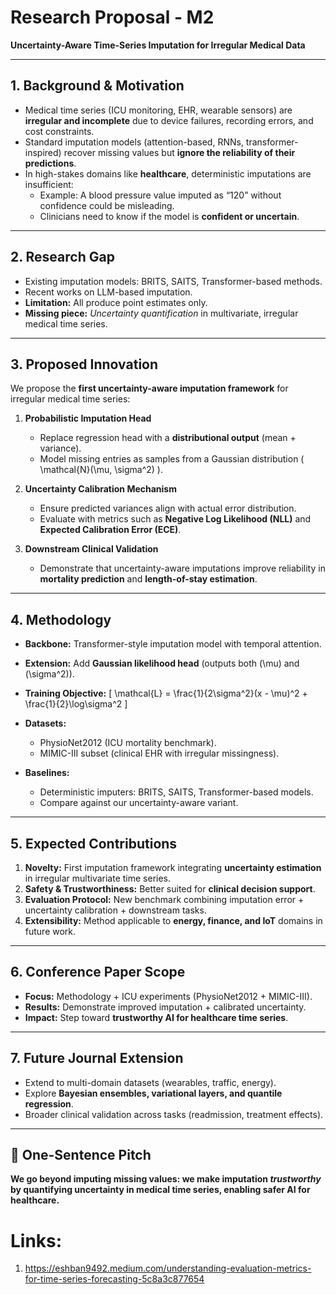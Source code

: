 # Research Proposal - M2 
**Uncertainty-Aware Time-Series Imputation for Irregular Medical Data**

---

## 1. Background & Motivation
- Medical time series (ICU monitoring, EHR, wearable sensors) are **irregular and incomplete** due to device failures, recording errors, and cost constraints.  
- Standard imputation models (attention-based, RNNs, transformer-inspired) recover missing values but **ignore the reliability of their predictions**.  
- In high-stakes domains like **healthcare**, deterministic imputations are insufficient:
  - Example: A blood pressure value imputed as “120” without confidence could be misleading.  
  - Clinicians need to know if the model is **confident or uncertain**.

---

## 2. Research Gap
- Existing imputation models: BRITS, SAITS, Transformer-based methods.  
- Recent works on LLM-based imputation.  
- **Limitation:** All produce point estimates only.  
- **Missing piece:** *Uncertainty quantification* in multivariate, irregular medical time series.  

---

## 3. Proposed Innovation
We propose the **first uncertainty-aware imputation framework** for irregular medical time series:

1. **Probabilistic Imputation Head**  
   - Replace regression head with a **distributional output** (mean + variance).  
   - Model missing entries as samples from a Gaussian distribution \( \mathcal{N}(\mu, \sigma^2) \).  

2. **Uncertainty Calibration Mechanism**  
   - Ensure predicted variances align with actual error distribution.  
   - Evaluate with metrics such as **Negative Log Likelihood (NLL)** and **Expected Calibration Error (ECE)**.  

3. **Downstream Clinical Validation**  
   - Demonstrate that uncertainty-aware imputations improve reliability in **mortality prediction** and **length-of-stay estimation**.

---

## 4. Methodology
- **Backbone:** Transformer-style imputation model with temporal attention.  
- **Extension:** Add **Gaussian likelihood head** (outputs both \(\mu\) and \(\sigma^2\)).  
- **Training Objective:**
  \[
  \mathcal{L} = \frac{1}{2\sigma^2}(x - \mu)^2 + \frac{1}{2}\log\sigma^2
  \]

- **Datasets:**  
  - PhysioNet2012 (ICU mortality benchmark).  
  - MIMIC-III subset (clinical EHR with irregular missingness).  

- **Baselines:**  
  - Deterministic imputers: BRITS, SAITS, Transformer-based models.  
  - Compare against our uncertainty-aware variant.  

---

## 5. Expected Contributions
1. **Novelty:** First imputation framework integrating **uncertainty estimation** in irregular multivariate time series.  
2. **Safety & Trustworthiness:** Better suited for **clinical decision support**.  
3. **Evaluation Protocol:** New benchmark combining imputation error + uncertainty calibration + downstream tasks.  
4. **Extensibility:** Method applicable to **energy, finance, and IoT** domains in future work.  

---

## 6. Conference Paper Scope
- **Focus:** Methodology + ICU experiments (PhysioNet2012 + MIMIC-III).  
- **Results:** Demonstrate improved imputation + calibrated uncertainty.  
- **Impact:** Step toward **trustworthy AI for healthcare time series**.  

---

## 7. Future Journal Extension
- Extend to multi-domain datasets (wearables, traffic, energy).  
- Explore **Bayesian ensembles, variational layers, and quantile regression**.  
- Broader clinical validation across tasks (readmission, treatment effects).  

---

## 🔑 One-Sentence Pitch
**We go beyond imputing missing values: we make imputation *trustworthy* by quantifying uncertainty in medical time series, enabling safer AI for healthcare.**



# Links:
1. https://eshban9492.medium.com/understanding-evaluation-metrics-for-time-series-forecasting-5c8a3c877654
